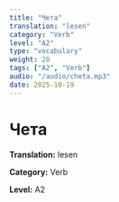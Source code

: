 ```yaml
---
title: "Чета"
translation: "lesen"
category: "Verb"
level: "A2"
type: "vocabulary"
weight: 20
tags: ["A2", "Verb"]
audio: "/audio/cheta.mp3"
date: 2025-10-19
---
```


# Чета

**Translation:** lesen

**Category:** Verb

**Level:** A2

